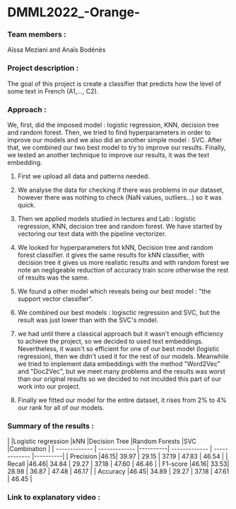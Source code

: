 # DMML2022_-Orange-

### Team members : 
Aïssa Meziani and Anaïs Bodénès

### Project description : 
The goal of this project is create a classifier that predicts how the level of some text in French (A1,..., C2).

### Approach :
We, first, did the imposed model : logistic regression, KNN, decision tree and random forest. Then, we tried to find hyperparameters in order to improve our models and we also did an another simple model : SVC. After that, we combined our two best model to try to improve our results. Finally, we tested an another technique to improve our results, it was the text embedding.

1) First we upload all data and patterns needed.

2) We analyse the data for checking if there was problems in our dataset, however there was nothing to check (NaN values, outliers...) so it was quick.

3) Then we applied models studied in lectures and Lab : logistic regression, KNN, decision tree and random forest. We have started by vectoring our text data with the pipeline vectorizer.

4) We looked for hyperparameters fot kNN, Decision tree and random forest classifier. it gives the same results for kNN classifier, with decision tree it gives us more realistic results and with random forest we note an negligeable reduction of accuracy train score otherwise the rest of results was the same.

5) We found a other model which reveals being our best model : "the support vector classifier".

6) We combined our best models : logisctic regression and SVC, but the result was just lower than with the SVC's model.

7) we had until there a classical approach but it wasn't enough efficiency to achieve the project, so we decided to used text embeddings.
Nevertheless, it wasn't so efficient for one of our best model (logistic regression), then we didn't used it for the rest of our models.
Meanwhile we tried to implement data embeddings with the method "Word2Vec" and "Doc2Vec", but we meet many problems and the results was worst than our original results so we decided to not inculded this part of our work into our project.

8) Finally we fitted our model for the entire dataset, it rises from 2% to 4% our rank for all of our models.

### Summary of the results :
|  |Logistic regression |kNN	|Decision Tree |Random Forests |SVC |Combination |
| ------------- | ------------- |----------| ------------- | ------------- |----------|
| Precision |46.15| 39.97 | 29.15 | 37.19 | 47.83 | 46.54 |
| Recall |46.46| 34.84 | 29.27 | 37.18 | 47.60 | 46.46 |
| F1-score |46.16| 33.53| 28.98 | 36.87 | 47.48 | 46.17 |
| Accuracy |46.45| 34.89 | 29.27 | 37.18 | 47.61 | 46.45 |

### Link to explanatory video :
